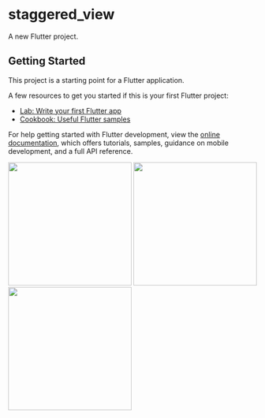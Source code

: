 # staggered_view

A new Flutter project.

## Getting Started

This project is a starting point for a Flutter application.

A few resources to get you started if this is your first Flutter project:

- [Lab: Write your first Flutter app](https://docs.flutter.dev/get-started/codelab)
- [Cookbook: Useful Flutter samples](https://docs.flutter.dev/cookbook)

For help getting started with Flutter development, view the
[online documentation](https://docs.flutter.dev/), which offers tutorials,
samples, guidance on mobile development, and a full API reference.

<img src="images.githubusercontent.com/121868184/216056418-db1acc0c-a298-49f1-adb7-b65c99b0d683.jpeg" width="250px">
<img src="images.githubusercontent.com/121868184/216056519-b9738b1d-1f9b-4e1d-b412-d0caf456be03.jpeg" width="250px">
<img src="https://user-images.githubusercontent.com/121868184/216056584-4113e7bc-a4dd-41e6-820c-9227d60129d7.jpeg" width="250px">
